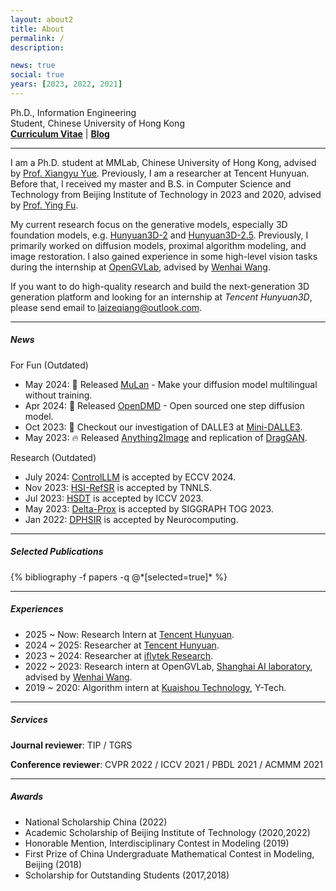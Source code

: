 ```yaml
---
layout: about2
title: About
permalink: /
description:

news: true
social: true
years: [2023, 2022, 2021]
---
```


Ph.D., Information Engineering <br/>
Student, Chinese University of Hong Kong <br/>
<a href="assets/pdf/Zeqiang_Lai_Curriculum_Vitae_2023_8.pdf" target="_blank"><b>Curriculum Vitae</b></a> |
<a href="https://zeqiang-lai.github.io/blog/" target="_blank"><b>Blog</b></a>

----

I am a Ph.D. student at MMLab, Chinese University of Hong Kong, advised by [Prof. Xiangyu Yue](https://xyue.io/). Previously, I am a researcher at Tencent Hunyuan. Before that, I received my master and B.S. in Computer Science and Technology from Beijing Institute of Technology in 2023 and 2020, advised by [Prof. Ying Fu](https://ying-fu.github.io/publication.html).

My current research focus on the generative models, especially 3D foundation models, e.g. [Hunyuan3D-2](https://github.com/Tencent/Hunyuan3D-2) and [Hunyuan3D-2.5](https://arxiv.org/abs/2506.16504). Previously, I primarily worked on diffusion models, proximal algorithm modeling, and image restoration. I also gained experience in some high-level vision tasks during the internship at [OpenGVLab](https://github.com/OpenGVLab), advised by [Wenhai Wang](https://whai362.github.io/).


If you want to do high-quality research and build the next-generation 3D generation platform and looking for an internship at *Tencent Hunyuan3D*, please send email to [laizeqiang@outlook.com]().

----

##### News

For Fun (Outdated)
- May 2024: 🌻 Released [MuLan](https://github.com/mulanai/MuLan) - Make your diffusion model multilingual without training.
- Apr 2024: 🤗 Released [OpenDMD](https://github.com/Zeqiang-Lai/OpenDMD) - Open sourced one step diffusion model.
- Oct 2023: 🎉 Checkout our investigation of DALLE3 at [Mini-DALLE3](https://minidalle3.github.io).
- May 2023: 🔥 Released [Anything2Image](https://github.com/Zeqiang-Lai/Anything2Image) and replication of [DragGAN](https://github.com/Zeqiang-Lai/DragGAN).

Research (Outdated)
- July 2024: [ControlLLM](https://arxiv.org/abs/2310.17796) is accepted by ECCV 2024.
- Nov 2023: [HSI-RefSR](https://github.com/Zeqiang-Lai/HSI-RefSR) is accepted by TNNLS.
- Jul 2023: [HSDT](https://github.com/Zeqiang-Lai/HSDT) is accepted by ICCV 2023.
- May 2023: [Delta-Prox](https://github.com/princeton-computational-imaging/Delta-Prox) is accepted by SIGGRAPH TOG 2023.
- Jan 2022: [DPHSIR](https://github.com/Zeqiang-Lai/DPHSIR) is accepted by Neurocomputing.

----

##### Selected Publications

<div class="publications about_pub">
  {% bibliography -f papers -q @*[selected=true]* %}
</div>

----

##### Experiences

- 2025 ~ Now: Research Intern at [Tencent Hunyuan](). 
- 2024 ~ 2025: Researcher at [Tencent Hunyuan](). 
- 2023 ~ 2024: Researcher at [iflytek Research](). 
- 2022 ~ 2023: Research intern at OpenGVLab, [Shanghai AI laboratory](https://www.shlab.org.cn/), advised by [Wenhai Wang](https://whai362.github.io/).
- 2019 ~ 2020: Algorithm intern at [Kuaishou Technology](https://www.kuaishou.com/en), Y-Tech.

----

##### Services

**Journal reviewer**: TIP / TGRS

**Conference reviewer**: CVPR 2022 / ICCV 2021 / PBDL 2021 / ACMMM 2021

----

##### Awards

- National Scholarship China (2022)
- Academic Scholarship of Beijing Institute of Technology (2020,2022)
- Honorable Mention, Interdisciplinary Contest in Modeling (2019)
- First Prize of China Undergraduate Mathematical Contest in Modeling, Beijing (2018)
- Scholarship for Outstanding Students (2017,2018)
